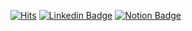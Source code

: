 [![Hits](https://hits.seeyoufarm.com/api/count/incr/badge.svg?url=https%3A%2F%2Fgithub.com%2Fkimjh96&count_bg=%233D76C8&title_bg=%23555555&icon=&icon_color=%23E7E7E7&title=Hits&edge_flat=false)](https://hits.seeyoufarm.com)
[![Linkedin Badge](https://img.shields.io/badge/-LinkedIn-blue?style=flat-square&logo=Linkedin&logoColor=white&link=https://www.linkedin.com/in/kimjh96)](https://www.linkedin.com/in/kimjh96)
[![Notion Badge](https://img.shields.io/badge/-Notion-black?style=flat-square&logo=Notion&logoColor=white&link=https://www.notion.so/kimjh96/03de761aeb42408abb71314f9e524d90)](https://www.notion.so/kimjh96/03de761aeb42408abb71314f9e524d90)
